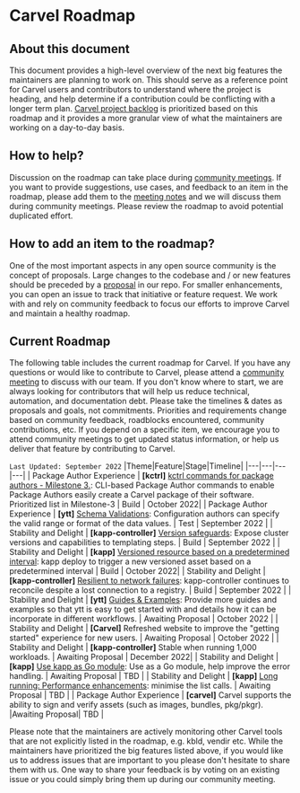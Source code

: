 # Carvel Roadmap

## About this document
This document provides a high-level overview of the next big features the maintainers are planning to work on. This should serve as a reference point for Carvel users and contributors to understand where the project is heading, and help determine if a contribution could be conflicting with a longer term plan. [Carvel project backlog](https://github.com/orgs/vmware-tanzu/projects/16) is prioritized based on this roadmap and it provides a more granular view of what the maintainers are working on a day-to-day basis.

## How to help?
Discussion on the roadmap can take place during [community meetings](https://carvel.dev/community/). If you want to provide suggestions, use cases, and feedback to an item in the roadmap, please add them to the [meeting notes](https://hackmd.io/F7g3RT2hR3OcIh-Iznk2hw) and we will discuss them during community meetings. Please review the roadmap to avoid potential duplicated effort.

## How to add an item to the roadmap?
One of the most important aspects in any open source community is the concept of proposals. Large changes to the codebase and / or new features should be preceded by a [proposal](https://github.com/vmware-tanzu/carvel-community/tree/develop/proposals) in our repo.
For smaller enhancements, you can open an issue to track that initiative or feature request.
We work with and rely on community feedback to focus our efforts to improve Carvel and maintain a healthy roadmap.

## Current Roadmap
The following table includes the current roadmap for Carvel. If you have any questions or would like to contribute to Carvel, please attend a [community meeting](https://carvel.dev/community/) to discuss with our team. If you don't know where to start, we are always looking for contributors that will help us reduce technical, automation, and documentation debt.
Please take the timelines & dates as proposals and goals, not commitments. Priorities and requirements change based on community feedback, roadblocks encountered, community contributions, etc. If you depend on a specific item, we encourage you to attend community meetings to get updated status information, or help us deliver that feature by contributing to Carvel.

`Last Updated: September 2022`
|Theme|Feature|Stage|Timeline|
|---|---|---|---|
| Package Author Experience | **[kctrl]** [kctrl commands for package authors - Milestone 3.](https://github.com/vmware-tanzu/carvel-kapp-controller/issues/632): CLI-based Package Author commands to enable  Package Authors easily create a Carvel package of their software. Prioritized list in Milestone-3  | Build | October 2022|
| Package Author Experience | **[ytt]** [Schema Validations](https://hackmd.io/pODV3wzbT56MbQTxbQOOKQ#Part-7-Validating-Documents): Configuration authors can specify the valid range or format of the data values. | Test | September 2022  |
| Stability and Delight | **[kapp-controller]** [Version safeguards](https://github.com/vmware-tanzu/carvel-kapp-controller/issues/781): Expose cluster versions and capabilities to templating steps. | Build | September 2022  |
| Stability and Delight | **[kapp]** [Versioned resource based on a predetermined interval](https://github.com/vmware-tanzu/carvel-kapp/issues/224): kapp deploy to trigger a new versioned asset based on a predetermined interval | Build | October 2022|
| Stability and Delight | **[kapp-controller]** [Resilient to network failures](https://github.com/vmware-tanzu/carvel-kapp-controller/issues/664): kapp-controller continues to reconcile despite a lost connection to a registry. | Build | September 2022 |
| Stability and Delight | **[ytt]** [Guides & Examples](https://github.com/vmware-tanzu/carvel-ytt/issues/314): Provide more guides and examples so that ytt is easy to get started with and details how it can be incorporate in different workflows. | Awaiting Proposal | October 2022 |
| Stability and Delight | **[Carvel]** Refreshed website to improve the "getting started" experience for new users. | Awaiting Proposal | October 2022 |
| Stability and Delight | **[kapp-controller]** Stable when running 1,000 workloads. | Awaiting Proposal | December 2022|
| Stability and Delight | **[kapp]** [Use kapp as Go module](https://github.com/vmware-tanzu/carvel-kapp/issues/564): Use as a Go module, help improve the error handling. | Awaiting Proposal | TBD |
| Stability and Delight | **[kapp]** [Long running: Performance enhancements](https://github.com/vmware-tanzu/carvel-kapp/issues/599): minimise the list calls. | Awaiting Proposal | TBD |
| Package Author Experience | **[carvel]** Carvel supports the ability to sign and verify assets (such as images, bundles, pkg/pkgr). |Awaiting Proposal| TBD |

Please note that the maintainers are actively monitoring other Carvel tools that are not explicitly listed in the roadmap, e.g. kbld, vendir etc. While the maintainers have prioritized the big features listed above, if you would like us to address issues that are important to you please don't hesitate to share them with us. One way to share your feedback is by voting on an existing issue or you could simply bring them up during our community meeting.


